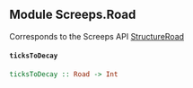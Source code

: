 ## Module Screeps.Road

Corresponds to the Screeps API [StructureRoad](http://support.screeps.com/hc/en-us/articles/207713089-StructureRoad)

#### `ticksToDecay`

``` purescript
ticksToDecay :: Road -> Int
```



